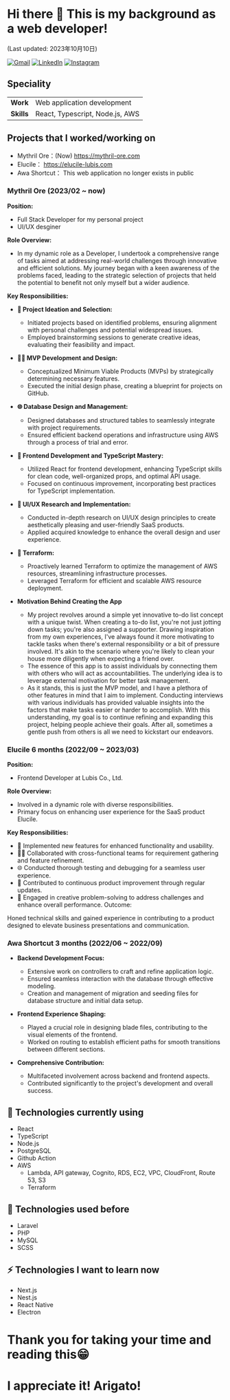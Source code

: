 # Hi there 👋 This is my background as a web developer!
(Last updated: 2023年10月10日)

[![Gmail](https://img.shields.io/badge/-GMAIL-D14836?style=for-the-badge&logo=gmail&logoColor=white)](sycat.25@gmail.com)
[![LinkedIn](https://img.shields.io/badge/-LINKEDIN-0077B5?style=for-the-badge&logo=linkedin&logoColor=white)](https://www.linkedin.com/in/shohei-yoshida/)
[![Instagram](https://img.shields.io/badge/Instagram-E4405F?style=for-the-badge&logo=instagram&logoColor=white)](https://www.instagram.com/syome_d25/)

<!--
##### Technologies/Language I use

![HTML5](https://img.shields.io/badge/-HTML5-000000?style=flat&logo=html5)
![CSS3](https://img.shields.io/badge/-CSS3-000000?style=flat&logo=css3)
![JavaScript](https://img.shields.io/badge/-JavaScript-000000?style=flat&logo=javascript)
![TypeScript](https://img.shields.io/badge/-TypeScript-000000?style=flat&logo=typescript)
![React](https://shields.io/badge/-React-000000?style=flat&logo=react)
![Node.js](https://shields.io/badge/-Node.js-000000?style=flat&logo=node.js)
![AWS](https://shields.io/badge/-AWS-000000?style=flat&logo=aws)



##### Some of the technologies I have worked with

![Git](https://img.shields.io/badge/-Git-222222?style=flat&logo=git&logoColor=F05032)
![GitHub](https://img.shields.io/badge/-GitHub-222222?style=flat&logo=github&logoColor=181717)
![jQuery](https://img.shields.io/badge/-jQuery-222222?style=flat&logo=jQuery&logoColor=0769AD)

-->

## Speciality

<table>
    <tr>
        <td><strong>Work</strong></td>
        <td>Web application development</td>
    </tr>
    <tr>
        <td><strong>Skills</strong></td>
        <td>React, Typescript, Node.js, AWS</td>
    </tr>
</table>

## Projects that I worked/working on
  * Mythril Ore：(Now)
    https://mythril-ore.com
  * Elucile：
    https://elucile-lubis.com
  * Awa Shortcut：
    This web application no longer exists in public
    

### **Mythril Ore** (2023/02 ~ now)
 **Position:**
 - Full Stack Developer for my personal project
 - UI/UX desginer


**Role Overview:**
- In my dynamic role as a Developer, I undertook a comprehensive range of tasks aimed at addressing real-world challenges through innovative and efficient solutions. My journey began with a keen awareness of the problems faced, leading to the strategic selection of projects that held the potential to benefit not only myself but a wider audience.


**Key Responsibilities:**

* **🚀 Project Ideation and Selection:**
  *  Initiated projects based on identified problems, ensuring alignment with personal challenges and potential widespread issues.
  * Employed brainstorming sessions to generate creative ideas, evaluating their feasibility and impact.

* **👨‍💻 MVP Development and Design:**
  *  Conceptualized Minimum Viable Products (MVPs) by strategically determining necessary features.
  * Executed the initial design phase, creating a blueprint for projects on GitHub.
    
* **🌐 Database Design and Management:**
  * Designed databases and structured tables to seamlessly integrate with project requirements.
  * Ensured efficient backend operations and infrastructure using AWS through a process of trial and error.

* **🔧 Frontend Development and TypeScript Mastery:**
  * Utilized React for frontend development, enhancing TypeScript skills for clean code, well-organized props, and optimal API usage.
  * Focused on continuous improvement, incorporating best practices for TypeScript implementation.

* **🌟 UI/UX Research and Implementation:**
  * Conducted in-depth research on UI/UX design principles to create aesthetically pleasing and user-friendly SaaS products.
  * Applied acquired knowledge to enhance the overall design and user experience.

* **👀 Terraform:**
  * Proactively learned Terraform to optimize the management of AWS resources, streamlining infrastructure processes.
  * Leveraged Terraform for efficient and scalable AWS resource deployment.
 
* **Motivation Behind Creating the App**
  * My project revolves around a simple yet innovative to-do list concept with a unique twist. When creating a to-do list, you're not just jotting down tasks; you're also assigned a supporter. Drawing inspiration from my own experiences, I've always found it more motivating to tackle tasks when there's external responsibility or a bit of pressure involved. It's akin to the scenario where you're likely to clean your house more diligently when expecting a friend over.
  * The essence of this app is to assist individuals by connecting them with others who will act as accountabilities. The underlying idea is to leverage external motivation for better task management.
  * As it stands, this is just the MVP model, and I have a plethora of other features in mind that I aim to implement. Conducting interviews with various individuals has provided valuable insights into the factors that make tasks easier or harder to accomplish. With this understanding, my goal is to continue refining and expanding this project, helping people achieve their goals. After all, sometimes a gentle push from others is all we need to kickstart our endeavors.
 
### **Elucile** 6 months (2022/09 ~ 2023/03)
 **Position:**
 - Frontend Developer at Lubis Co., Ltd.

 **Role Overview:**

- Involved in a dynamic role with diverse responsibilities.
- Primary focus on enhancing user experience for the SaaS product Elucile.
  
 **Key Responsibilities:**

- 🚀 Implemented new features for enhanced functionality and usability.
- 👨‍💻 Collaborated with cross-functional teams for requirement gathering and feature refinement.
- 🌐 Conducted thorough testing and debugging for a seamless user experience.
- 🔧 Contributed to continuous product improvement through regular updates.
- 🌟 Engaged in creative problem-solving to address challenges and enhance overall performance.
Outcome:

Honed technical skills and gained experience in contributing to a product designed to elevate business presentations and communication.


### **Awa Shortcut** 3 months (2022/06 ~ 2022/09)

- **Backend Development Focus:**
  - Extensive work on controllers to craft and refine application logic.
  - Ensured seamless interaction with the database through effective modeling.
  - Creation and management of migration and seeding files for database structure and initial data setup.

- **Frontend Experience Shaping:**
  - Played a crucial role in designing blade files, contributing to the visual elements of the frontend.
  - Worked on routing to establish efficient paths for smooth transitions between different sections.

- **Comprehensive Contribution:**
  - Multifaceted involvement across backend and frontend aspects.
  - Contributed significantly to the project's development and overall success.


## 🔭 Technologies currently using
- React
- TypeScript
- Node.js
- PostgreSQL
- Github Action
- AWS
  - Lambda, API gateway, Cognito, RDS, EC2, VPC, CloudFront, Route 53, S3
  - Terraform
## 🌱 Technologies used before
- Laravel
- PHP
- MySQL
- SCSS
  
## ⚡  Technologies I want to learn now
- Next.js
- Nest.js
- React Native
- Electron

# Thank you for taking your time and reading this😁 
# I appreciate it! Arigato!

